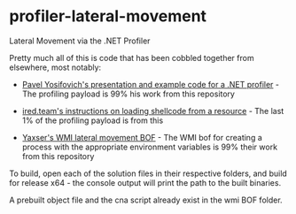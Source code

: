 # profiler-lateral-movement
Lateral Movement via the .NET Profiler

Pretty much all of this is code that has been cobbled together from elsewhere, most notably:

- [Pavel Yosifovich's presentation and example code for a .NET profiler](https://github.com/zodiacon/DotNextMoscow2019) - The profiling payload is 99% his work from this repository
- [ired.team's instructions on loading shellcode from a resource](https://www.ired.team/offensive-security/code-injection-process-injection/loading-and-executing-shellcode-from-portable-executable-resources) - The last 1% of the profiling payload is from this

- [Yaxser's WMI lateral movement BOF](https://github.com/Yaxser/CobaltStrike-BOF/tree/master/WMI%20Lateral%20Movement) - The WMI bof for creating a process with the appropriate environment variables is 99% their work from this repository

To build, open each of the solution files in their respective folders, and build for release x64 - the console output will print the path to the built binaries.

A prebuilt object file and the cna script already exist in the wmi BOF folder.
